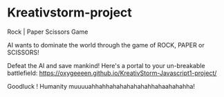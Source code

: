 # Kreativstorm-project
Rock | Paper  Scissors Game

AI wants to dominate the world through the game of ROCK, PAPER or SCISSORS!

Defeat the AI and save mankind! Here's a portal to your un-breakable battlefield: https://oxygeeeen.github.io/KreativStorm-Javascript1-project/

Goodluck ! Humanity muuuuahhahhahahahahahahhahaahahahha!
